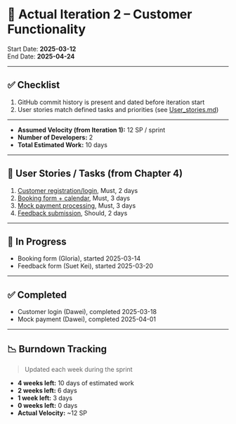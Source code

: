# 📌 Actual Iteration 2 – Customer Functionality

Start Date: **2025-03-12**  
End Date: **2025-04-24**

---

## ✅ Checklist

1. GitHub commit history is present and dated before iteration start  
2. User stories match defined tasks and priorities (see [User_stories.md](./User_stories.md))

---

- **Assumed Velocity (from Iteration 1):** 12 SP / sprint  
- **Number of Developers:** 2  
- **Total Estimated Work:** 10 days

---

## 🧩 User Stories / Tasks (from Chapter 4)

1. [Customer registration/login](./user_stories/customer_login.md), Must, 2 days  
2. [Booking form + calendar](./user_stories/customer_booking.md), Must, 3 days  
3. [Mock payment processing](./user_stories/payment_mock.md), Must, 3 days  
4. [Feedback submission](./user_stories/feedback.md), Should, 2 days

---

## 🔄 In Progress

- Booking form (Gloria), started 2025-03-14  
- Feedback form (Suet Kei), started 2025-03-20

---

## ✅ Completed

- Customer login (Dawei), completed 2025-03-18  
- Mock payment (Dawei), completed 2025-04-01

---

## 📉 Burndown Tracking

> Updated each week during the sprint

- **4 weeks left:** 10 days of estimated work  
- **2 weeks left:** 6 days  
- **1 week left:** 3 days  
- **0 weeks left:** 0 days  
- **Actual Velocity:** ~12 SP
